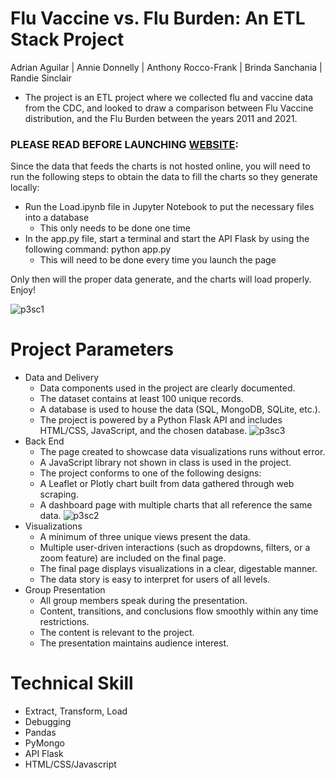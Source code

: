 # Flu Vaccine vs. Flu Burden: An ETL Stack Project
Adrian Aguilar | Annie Donnelly | Anthony Rocco-Frank | Brinda Sanchania | Randie Sinclair

- The project is an ETL project where we collected flu and vaccine data from the CDC, and looked to draw a comparison between Flu Vaccine distribution, and the Flu Burden between the years 2011 and 2021.

### PLEASE READ BEFORE LAUNCHING [WEBSITE](https://randiesinclair.github.io/Project3-Data_FullStack/): 
Since the data that feeds the charts is not hosted online, you will need to run the following steps to obtain the data to fill the charts so they generate locally:
- Run the Load.ipynb file in Jupyter Notebook to put the necessary files into a database
  - This only needs to be done one time
- In the app.py file, start a terminal and start the API Flask by using the following command: python app.py
  - This will need to be done every time you launch the page

Only then will the proper data generate, and the charts will load properly. Enjoy!

![p3sc1](https://user-images.githubusercontent.com/109693942/215625251-2ae881af-6e50-4ec1-8bfa-e5bd3ad820cc.JPG)

# Project Parameters
- Data and Delivery
  - Data components used in the project are clearly documented.
  - The dataset contains at least 100 unique records. 
  - A database is used to house the data (SQL, MongoDB, SQLite, etc.). 
  - The project is powered by a Python Flask API and includes HTML/CSS, JavaScript, and the chosen database.
![p3sc3](https://user-images.githubusercontent.com/109693942/215625308-c148f9a6-dd72-4bfe-87fa-24a066a4e141.JPG)
- Back End
  - The page created to showcase data visualizations runs without error.
  - A JavaScript library not shown in class is used in the project. 
  - The project conforms to one of the following designs: 
  - A Leaflet or Plotly chart built from data gathered through web scraping.
  - A dashboard page with multiple charts that all reference the same data.
![p3sc2](https://user-images.githubusercontent.com/109693942/215625322-199357d9-6b56-4fab-9b19-ef5e7a052b40.JPG)
- Visualizations
  - A minimum of three unique views present the data.
  - Multiple user-driven interactions (such as dropdowns, filters, or a zoom feature) are included on the final page.
  - The final page displays visualizations in a clear, digestable manner. 
  - The data story is easy to interpret for users of all levels. 
- Group Presentation 
  - All group members speak during the presentation. 
  - Content, transitions, and conclusions flow smoothly within any time restrictions. 
  - The content is relevant to the project. 
  - The presentation maintains audience interest.

# Technical Skill
 - Extract, Transform, Load
 - Debugging
 - Pandas
 - PyMongo
 - API Flask
 - HTML/CSS/Javascript
